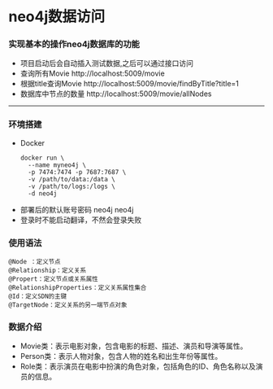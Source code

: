 # neo4j数据访问

### 实现基本的操作neo4j数据库的功能
* 项目启动后会自动插入测试数据,之后可以通过接口访问
* 查询所有Movie http://localhost:5009/movie
* 根据title查询Movie http://localhost:5009/movie/findByTitle?title=1
* 数据库中节点的数量 http://localhost:5009/movie/allNodes

---
### 环境搭建
* Docker
  ```
  docker run \
    --name myneo4j \
    -p 7474:7474 -p 7687:7687 \
    -v /path/to/data:/data \
    -v /path/to/logs:/logs \
    -d neo4j
  ```
* 部署后的默认账号密码 neo4j neo4j
* 登录时不能启动翻译，不然会登录失败
### 使用语法
```
@Node ：定义节点
@Relationship：定义关系
@Propert：定义节点或关系属性
@RelationshipProperties：定义关系属性集合
@Id：定义SDN的主键
@TargetNode：定义关系的另一端节点对象
```
### 数据介绍
* Movie类：表示电影对象，包含电影的标题、描述、演员和导演等属性。
* Person类：表示人物对象，包含人物的姓名和出生年份等属性。
* Role类：表示演员在电影中扮演的角色对象，包括角色的ID、角色名称以及演员的信息。
